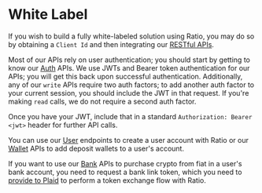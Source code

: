 # White Label

If you wish to build a fully white-labeled solution using Ratio, you may do so by obtaining a `Client Id` and then integrating our [RESTful APIs](../../reference/api/).&#x20;

Most of our APIs rely on user authentication; you should start by getting to know our [Auth](../../reference/api/auth/) APIs. We use JWTs and Bearer token authentication for our APIs; you will get this back upon successful authentication. Additionally, any of our `write` APIs require two auth factors; to add another auth factor to your current session, you should include the JWT in that request. If you're making `read` calls, we do not require a second auth factor.

Once you have your JWT, include that in a standard `Authorization: Bearer <jwt>` header for further API calls.

You can use our [User](../../reference/api/users.md) endpoints to create a user account with Ratio or our [Wallet](../../reference/api/wallets.md) APIs to add deposit wallets to a user's account.

If you want to use our [Bank](../../reference/api/bank.md) APIs to purchase crypto from fiat in a user's bank account, you need to request a bank link token, which you need to [provide to Plaid](../../guides/plaid-bank-linking.md) to perform a token exchange flow with Ratio.
